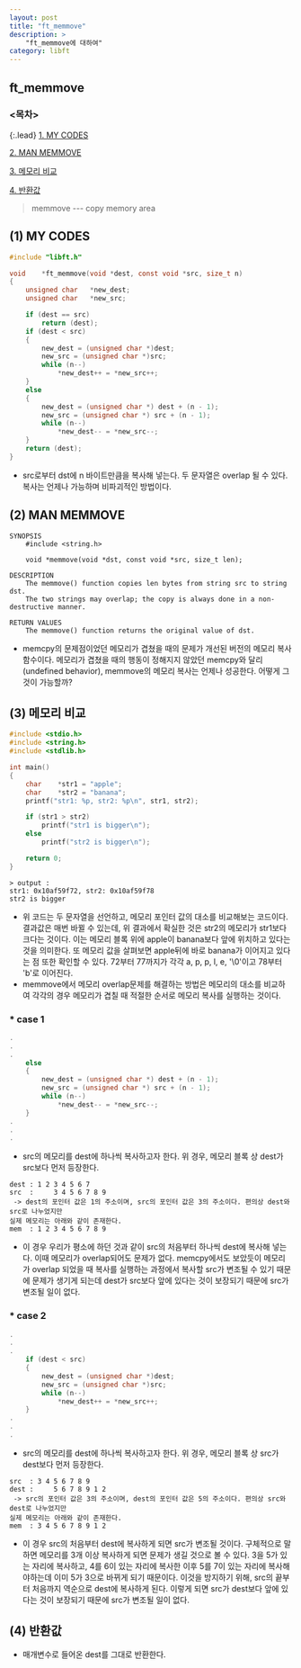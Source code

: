 ```yaml
---
layout: post
title: "ft_memmove"
description: >
    "ft_memmove에 대하여"
category: libft
---
```

## ft_memmove

### <목차>
{:.lead}
[1. MY CODES](#1-my-codes)

[2. MAN MEMMOVE](#2-man-memmove)

[3. 메모리 비교](#3-메모리-비교)

[4. 반환값](#4-반환값)

> memmove --- copy memory area

## (1) MY CODES

~~~c
#include "libft.h"

void	*ft_memmove(void *dest, const void *src, size_t n)
{
	unsigned char	*new_dest;
	unsigned char	*new_src;

	if (dest == src)
		return (dest);
	if (dest < src)
	{
		new_dest = (unsigned char *)dest;
		new_src = (unsigned char *)src;
		while (n--)
			*new_dest++ = *new_src++;
	}
	else
	{
		new_dest = (unsigned char *) dest + (n - 1);
		new_src = (unsigned char *) src + (n - 1);
		while (n--)
			*new_dest-- = *new_src--;
	}
	return (dest);
}
~~~
- src로부터 dst에 n 바이트만큼을 복사해 넣는다. 두 문자열은 overlap 될 수 있다. 복사는 언제나 가능하며 비파괴적인 방법이다.

## (2) MAN MEMMOVE
~~~plain
SYNOPSIS
	#include <string.h>

	void *memmove(void *dst, const void *src, size_t len);

DESCRIPTION
	The memmove() function copies len bytes from string src to string dst.  
	The two strings may overlap; the copy is always done in a non-destructive manner.

RETURN VALUES
	The memmove() function returns the original value of dst.
~~~
- memcpy의 문제점이었던 메모리가 겹쳤을 때의 문제가 개선된 버전의 메모리 복사 함수이다. 메모리가 겹쳤을 때의 행동이 정해지지 않았던 memcpy와 달리(undefined behavior), memmove의 메모리 복사는 언제나 성공한다. 어떻게 그것이 가능할까?

## (3) 메모리 비교
~~~c
#include <stdio.h>
#include <string.h>
#include <stdlib.h>

int main()
{
	char	*str1 = "apple";
	char	*str2 = "banana";
	printf("str1: %p, str2: %p\n", str1, str2);

	if (str1 > str2)
		printf("str1 is bigger\n");
	else
		printf("str2 is bigger\n");

	return 0;
}
~~~
~~~plain
> output :
str1: 0x10af59f72, str2: 0x10af59f78
str2 is bigger
~~~
- 위 코드는 두 문자열을 선언하고, 메모리 포인터 값의 대소를 비교해보는 코드이다. 결과값은 매번 바뀔 수 있는데, 위 결과에서 확실한 것은 str2의 메모리가 str1보다 크다는 것이다. 이는 메모리 블록 위에 apple이 banana보다 앞에 위치하고 있다는 것을 의미한다. 또 메모리 값을 살펴보면 apple뒤에 바로 banana가 이어지고 있다는 점 또한 확인할 수 있다. 72부터 77까지가 각각 a, p, p, l, e, '\0'이고 78부터 'b'로 이어진다.
- memmove에서 메모리 overlap문제를 해결하는 방법은 메모리의 대소를 비교하여 각각의 경우 메모리가 겹칠 때 적절한 순서로 메모리 복사를 실행하는 것이다.

### * case 1
~~~c
.
.
.
	else
	{
		new_dest = (unsigned char *) dest + (n - 1);
		new_src = (unsigned char *) src + (n - 1);
		while (n--)
			*new_dest-- = *new_src--;
	}
.
.
.
~~~
- src의 메모리를 dest에 하나씩 복사하고자 한다. 위 경우, 메모리 블록 상 dest가 src보다 먼저 등장한다.
~~~plain
dest : 1 2 3 4 5 6 7
src  :     3 4 5 6 7 8 9
 -> dest의 포인터 값은 1의 주소이며, src의 포인터 값은 3의 주소이다. 편의상 dest와 src로 나누었지만
실제 메모리는 아래와 같이 존재한다.
mem  : 1 2 3 4 5 6 7 8 9
~~~
- 이 경우 우리가 평소에 하던 것과 같이 src의 처음부터 하나씩 dest에 복사해 넣는다. 이때 메모리가 overlap되어도 문제가 없다. memcpy에서도 보았듯이 메모리가 overlap 되었을 때 복사를 실행하는 과정에서 복사할 src가 변조될 수 있기 때문에 문제가 생기게 되는데 dest가 src보다 앞에 있다는 것이 보장되기 때문에 src가 변조될 일이 없다.

### * case 2
~~~c
.
.
.
	if (dest < src)
	{
		new_dest = (unsigned char *)dest;
		new_src = (unsigned char *)src;
		while (n--)
			*new_dest++ = *new_src++;
	}
.
.
.
~~~
- src의 메모리를 dest에 하나씩 복사하고자 한다. 위 경우, 메모리 블록 상 src가 dest보다 먼저 등장한다.
~~~plain
src  : 3 4 5 6 7 8 9
dest :     5 6 7 8 9 1 2
 -> src의 포인터 값은 3의 주소이며, dest의 포인터 값은 5의 주소이다. 편의상 src와 dest로 나누었지만
실제 메모리는 아래와 같이 존재한다.
mem  : 3 4 5 6 7 8 9 1 2
~~~
- 이 경우 src의 처음부터 dest에 복사하게 되면 src가 변조될 것이다. 구체적으로 말하면 메모리를 3개 이상 복사하게 되면 문제가 생길 것으로 볼 수 있다. 3을 5가 있는 자리에 복사하고, 4를 6이 있는 자리에 복사한 이후 5를 7이 있는 자리에 복사해야하는데 이미 5가 3으로 바뀌게 되기 때문이다. 이것을 방지하기 위해, src의 끝부터 처음까지 역순으로 dest에 복사하게 된다. 이렇게 되면 src가 dest보다 앞에 있다는 것이 보장되기 때문에 src가 변조될 일이 없다.

## (4) 반환값
- 매개변수로 들어온 dest를 그대로 반환한다.